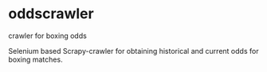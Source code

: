 # oddscrawler
crawler for boxing odds

Selenium based Scrapy-crawler for obtaining historical and current odds for boxing matches.  
